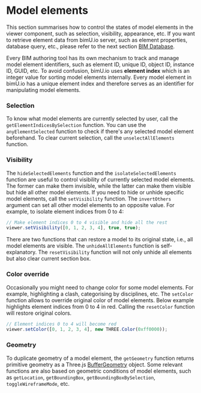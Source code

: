 # Model elements
This section summarises how to control the states of model elements in the viewer component, such as selection, visibility, appearance, etc. If you want to retrieve element data from bimU.io server, such as element properties, database query, etc., please refer to the next section [BIM Database](/developer/bim-database).

Every BIM authoring tool has its own mechanism to track and manage model element identifiers, such as element ID, unique ID, object ID, instance ID, GUID, etc. To avoid confusion, bimU.io uses **element index** which is an integer value for sorting model elements internally. Every model element in bimU.io has a unique element index and therefore serves as an identifier for manipulating model elements.

### Selection
To know what model elements are currently selected by user, call the ```getElementIndicesBySelection``` function. You can use the ```anyElementSelected``` function to check if there's any selected model element beforehand. To clear current selection, call the ```unselectAllElements``` function.

### Visibility
The ```hideSelectedElements``` function and the ```isolateSelectedElements``` function are useful to control visibility of currently selected model elements. The former can make them invisible, while the latter can make them visible but hide all other model elements. If you need to hide or unhide specific model elements, call the ```setVisibility``` function. The ```invertOthers``` argument can set all other model elements to an opposite value. For example, to isolate element indices from 0 to 4:

``` javascript
// Make element indices 0 to 4 visible and hide all the rest
viewer.setVisibility([0, 1, 2, 3, 4], true, true);
```

There are two functions that can restore a model to its original state, i.e., all model elements are visible. The ```unhideAllElements``` function is self-explanatory. The ```resetVisibility``` function will not only unhide all elements but also clear current section box.

### Color override
Occasionally you might need to change color for some model elements. For example, highlighting a clash, categorising by disciplines, etc. The ```setColor``` function allows to override original color of model elements. Below example highlights element indices from 0 to 4 in red. Calling the ```resetColor``` function will restore original colors.

``` javascript
// Element indices 0 to 4 will become red
viewer.setColor([0, 1, 2, 3, 4], new THREE.Color(0xff0000));
```

### Geometry
To duplicate geometry of a model element, the ```getGeometry``` function returns primitive geometry as a Three.js [BufferGeometry](https://threejs.org/docs/#api/en/core/BufferGeometry) object. Some relevant functions are also based on geometric conditions of model elements, such as ```getLocation```, ```getBoundingBox```, ```getBoundingBoxBySelection```, ```toggleWireframeMode```, etc.
